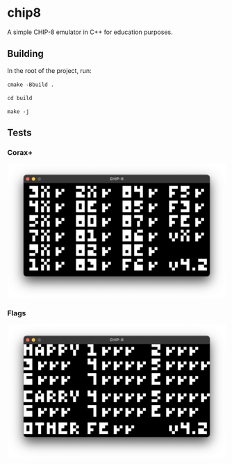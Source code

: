 # chip8
A simple CHIP-8 emulator in C++ for education purposes.

## Building
In the root of the project, run:

`cmake -Bbuild .`

`cd build`

`make -j`

## Tests

### Corax+
![Corax](./img/corax.png)

### Flags
![Flags](./img/flags.png)
